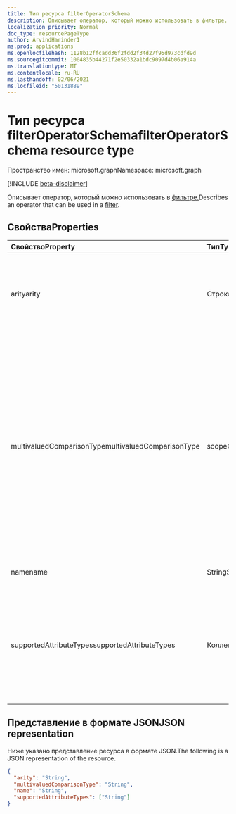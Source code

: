 ```yaml
---
title: Тип ресурса filterOperatorSchema
description: Описывает оператор, который можно использовать в фильтре.
localization_priority: Normal
doc_type: resourcePageType
author: ArvindHarinder1
ms.prod: applications
ms.openlocfilehash: 1128b12ffcadd36f2fdd2f34d27f95d973cdfd9d
ms.sourcegitcommit: 1004835b44271f2e50332a1bdc9097d4b06a914a
ms.translationtype: MT
ms.contentlocale: ru-RU
ms.lasthandoff: 02/06/2021
ms.locfileid: "50131889"
---
```

# <a name="filteroperatorschema-resource-type"></a><span data-ttu-id="8dd97-103">Тип ресурса filterOperatorSchema</span><span class="sxs-lookup"><span data-stu-id="8dd97-103">filterOperatorSchema resource type</span></span>

<span data-ttu-id="8dd97-104">Пространство имен: microsoft.graph</span><span class="sxs-lookup"><span data-stu-id="8dd97-104">Namespace: microsoft.graph</span></span>

[!INCLUDE [beta-disclaimer](../../includes/beta-disclaimer.md)]

<span data-ttu-id="8dd97-105">Описывает оператор, который можно использовать в [фильтре.](synchronization-filter.md)</span><span class="sxs-lookup"><span data-stu-id="8dd97-105">Describes an operator that can be used in a [filter](synchronization-filter.md).</span></span>

## <a name="properties"></a><span data-ttu-id="8dd97-106">Свойства</span><span class="sxs-lookup"><span data-stu-id="8dd97-106">Properties</span></span>

| <span data-ttu-id="8dd97-107">Свойство</span><span class="sxs-lookup"><span data-stu-id="8dd97-107">Property</span></span>                   | <span data-ttu-id="8dd97-108">Тип</span><span class="sxs-lookup"><span data-stu-id="8dd97-108">Type</span></span>                      | <span data-ttu-id="8dd97-109">Описание</span><span class="sxs-lookup"><span data-stu-id="8dd97-109">Description</span></span>    |
|:---------------------------|:--------------------------|:---------------|
|<span data-ttu-id="8dd97-110">arity</span><span class="sxs-lookup"><span data-stu-id="8dd97-110">arity</span></span>                       |<span data-ttu-id="8dd97-111">Строка</span><span class="sxs-lookup"><span data-stu-id="8dd97-111">String</span></span>          |<span data-ttu-id="8dd97-112">Arity of the operator.</span><span class="sxs-lookup"><span data-stu-id="8dd97-112">Arity of the operator.</span></span> <span data-ttu-id="8dd97-113">Возможные значения: `Binary`, `Unary`.</span><span class="sxs-lookup"><span data-stu-id="8dd97-113">Possible values are: `Binary`, `Unary`.</span></span> <span data-ttu-id="8dd97-114">Значение по `Binary` умолчанию: .</span><span class="sxs-lookup"><span data-stu-id="8dd97-114">The default is `Binary`.</span></span>|
|<span data-ttu-id="8dd97-115">multivaluedComparisonType</span><span class="sxs-lookup"><span data-stu-id="8dd97-115">multivaluedComparisonType</span></span>   |<span data-ttu-id="8dd97-116">scopeOperatorMultiValuedComparisonType</span><span class="sxs-lookup"><span data-stu-id="8dd97-116">scopeOperatorMultiValuedComparisonType</span></span>          |<span data-ttu-id="8dd97-117">Возможные значения: `All`, `Any`.</span><span class="sxs-lookup"><span data-stu-id="8dd97-117">Possible values are: `All`, `Any`.</span></span> <span data-ttu-id="8dd97-118">Применяется только к многоценным атрибутам.</span><span class="sxs-lookup"><span data-stu-id="8dd97-118">Applies only to multivalued attributes.</span></span> <span data-ttu-id="8dd97-119">`All` означает, что все значения должны удовлетворять условию.</span><span class="sxs-lookup"><span data-stu-id="8dd97-119">`All` means that all values must satisfy the condition.</span></span> <span data-ttu-id="8dd97-120">`Any` означает, что условие должно удовлетворять хотя бы одному значению.</span><span class="sxs-lookup"><span data-stu-id="8dd97-120">`Any` means that at least one value has to satisfy the condition.</span></span> <span data-ttu-id="8dd97-121">Значение по `All` умолчанию: .</span><span class="sxs-lookup"><span data-stu-id="8dd97-121">The default is `All`.</span></span>|
|<span data-ttu-id="8dd97-122">name</span><span class="sxs-lookup"><span data-stu-id="8dd97-122">name</span></span>                        |<span data-ttu-id="8dd97-123">String</span><span class="sxs-lookup"><span data-stu-id="8dd97-123">String</span></span>                     |<span data-ttu-id="8dd97-124">Имя оператора.</span><span class="sxs-lookup"><span data-stu-id="8dd97-124">Operator name.</span></span> |
|<span data-ttu-id="8dd97-125">supportedAttributeTypes</span><span class="sxs-lookup"><span data-stu-id="8dd97-125">supportedAttributeTypes</span></span>     |<span data-ttu-id="8dd97-126">Коллекция объектов string</span><span class="sxs-lookup"><span data-stu-id="8dd97-126">String collection</span></span>         |<span data-ttu-id="8dd97-127">Типы атрибутов, поддерживаемые оператором.</span><span class="sxs-lookup"><span data-stu-id="8dd97-127">Attribute types supported by the operator.</span></span> <span data-ttu-id="8dd97-128">Возможные значения: `Boolean`, `Binary`, `Reference`, `Integer`, `String`.</span><span class="sxs-lookup"><span data-stu-id="8dd97-128">Possible values are: `Boolean`, `Binary`, `Reference`, `Integer`, `String`.</span></span>|

## <a name="json-representation"></a><span data-ttu-id="8dd97-129">Представление в формате JSON</span><span class="sxs-lookup"><span data-stu-id="8dd97-129">JSON representation</span></span>

<span data-ttu-id="8dd97-130">Ниже указано представление ресурса в формате JSON.</span><span class="sxs-lookup"><span data-stu-id="8dd97-130">The following is a JSON representation of the resource.</span></span>

<!-- {
  "blockType": "resource",
  "optionalProperties": [

  ],
  "@odata.type": "microsoft.graph.filterOperatorSchema"
}-->

```json
{
  "arity": "String",
  "multivaluedComparisonType": "String",
  "name": "String",
  "supportedAttributeTypes": ["String"]
}

```

<!-- uuid: 8fcb5dbc-d5aa-4681-8e31-b001d5168d79
2015-10-25 14:57:30 UTC -->
<!--
{
  "type": "#page.annotation",
  "description": "filterOperatorSchema resource",
  "keywords": "",
  "section": "documentation",
  "tocPath": "",
  "suppressions": []
}
-->


